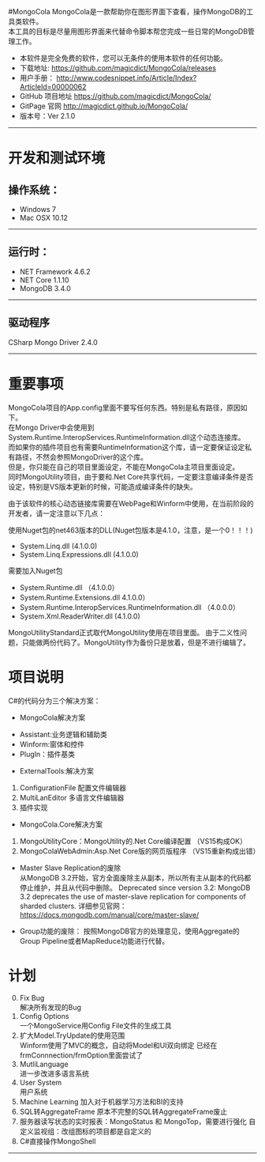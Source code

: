 #MongoCola
MongoCola是一款帮助你在图形界面下查看，操作MongoDB的工具类软件。  
本工具的目标是尽量用图形界面来代替命令脚本帮您完成一些日常的MongoDB管理工作。  
* 本软件是完全免费的软件，您可以无条件的使用本软件的任何功能。         
* 下载地址:  <https://github.com/magicdict/MongoCola/releases>
* 用户手册： <http://www.codesnippet.info/Article/Index?ArticleId=00000062>
* GitHub 项目地址 <https://github.com/magicdict/MongoCola/>
* GitPage 官网 <http://magicdict.github.io/MongoCola/>
* 版本号：Ver 2.1.0
 
***

# 开发和测试环境
## 操作系统：
* Windows 7
* Mac OSX 10.12

***

## 运行时：
* NET Framework 4.6.2
* NET Core 1.1.10
* MongoDB 3.4.0

***

## 驱动程序
CSharp Mongo Driver 2.4.0

***

# 重要事项

MongoCola项目的App.config里面不要写任何东西。特别是私有路径，原因如下。  
在Mongo Driver中会使用到System.Runtime.InteropServices.RuntimeInformation.dll这个动态连接库。  
而如果你的插件项目也有需要RuntimeInformation这个库，请一定要保证设定私有路径，不然会参照MongoDriver的这个库。  
但是，你只能在自己的项目里面设定，不能在MongoCola主项目里面设定。  
同时MongoUtility项目，由于要和.Net Core共享代码，一定要注意编译条件是否设定，特别是VS版本更新的时候，可能造成编译条件的缺失。  

由于该软件的核心动态链接库需要在WebPage和Winform中使用，在当前阶段的开发者，请一定注意以下几点：

使用Nuget包的net463版本的DLL(Nuget包版本是4.1.0，注意，是一个0！！！)

- System.Linq.dll (4.1.0.0)
- System.Linq.Expressions.dll (4.1.0.0)

需要加入Nuget包

- System.Runtime.dll （4.1.0.0）
- System.Runtime.Extensions.dll 4.1.0.0）
- System.Runtime.InteropServices.RuntimeInformation.dll （4.0.0.0）
- System.Xml.ReaderWriter.dll (4.1.0.0)

MongoUtilityStandard正式取代MongoUtility使用在项目里面。
由于二义性问题，只能做两份代码了。MongoUtility作为备份只是放着，但是不进行编辑了。

# 项目说明
C#的代码分为三个解决方案： 

- MongoCola解决方案 
* Assistant:业务逻辑和辅助类  
* Winform:窗体和控件  
* PlugIn：插件基类  
 
- ExternalTools:解决方案     
1. ConfigurationFile 配置文件编辑器  
2. MultiLanEditor 多语言文件编辑器  
3. 插件实现  

- MongoCola.Core解决方案  
1. MongoUtilityCore：MongoUtility的.Net Core编译配置  （VS15构成OK）
2. MongoColaWebAdmin:Asp.Net Core版的网页版程序  （VS15重新构成出错）

- Master Slave Replication的废除  
从MongoDB 3.2开始，官方全面废除主从副本，所以所有主从副本的代码都停止维护，并且从代码中删除。
Deprecated since version 3.2: MongoDB 3.2 deprecates the use of master-slave replication for components of sharded clusters.
详细参见官网：https://docs.mongodb.com/manual/core/master-slave/

- Group功能的废除：
按照MongoDB官方的处理意见，使用Aggregate的Group Pipeline或者MapReduce功能进行代替。

# 计划
0. Fix Bug  
	解决所有发现的Bug 
1. Config Options  
	一个MongoService用Config File文件的生成工具 
2. 扩大Model.TryUpdate的使用范围  
	Winform使用了MVC的概念，自动将Model和UI双向绑定
	已经在frmConnnection/frmOption里面尝试了
3. MutliLanguage  
	进一步改进多语言系统
4. User System  
	用户系统
5. Machine Learning
    加入对于机器学习方法和BI的支持
6. SQL转AggregateFrame
	原本不完整的SQL转AggregateFrame废止
7. 服务器读写状态的实时报表：MongoStatus 和 MongoTop，需要进行强化
	自定义监视组：改组图标的项目都是自定义的
8. C#直接操作MongoShell

***
